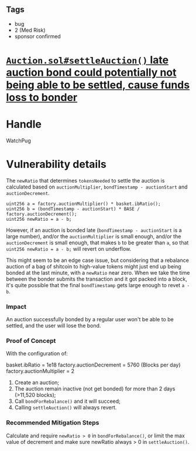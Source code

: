 ## Tags

- bug
- 2 (Med Risk)
- sponsor confirmed

# [`Auction.sol#settleAuction()` late auction bond could potentially not being able to be settled, cause funds loss to bonder](https://github.com/code-423n4/2021-09-defiprotocol-findings/issues/90) 

# Handle

WatchPug


# Vulnerability details

The `newRatio` that determines `tokensNeeded` to settle the auction is calculated based on `auctionMultiplier`, `bondTimestamp - auctionStart` and `auctionDecrement`.

```solidity=
uint256 a = factory.auctionMultiplier() * basket.ibRatio();
uint256 b = (bondTimestamp - auctionStart) * BASE / factory.auctionDecrement();
uint256 newRatio = a - b;
```

However, if an auction is bonded late (`bondTimestamp - auctionStart` is a large number), and/or the `auctionMultiplier` is small enough, and/or the `auctionDecrement` is small enough, that makes `b` to be greater than `a`, so that `uint256 newRatio = a - b;` will revert on underflow.

This might seem to be an edge case issue, but considering that a rebalance auction of a bag of shitcoin to high-value tokens might just end up being bonded at the last minute, with a `newRatio` near zero. When we take the time between the bonder submits the transaction and it got packed into a block, it's quite possible that the final `bondTimestamp` gets large enough to revet `a - b`.

### Impact

An auction successfully bonded by a regular user won't be able to be settled, and the user will lose the bond.

### Proof of Concept

With the configuration of:

basket.ibRatio = 1e18
factory.auctionDecrement = 5760 (Blocks per day)
factory.auctionMultiplier = 2

1. Create an auction;
2. The auction remain inactive (not get bonded) for more than 2 days (>11,520 blocks);
3. Call `bondForRebalance()` and it will succeed;
4. Calling `settleAuction()` will always revert.

### Recommended Mitigation Steps

Calculate and require `newRatio > 0` in `bondForRebalance()`, or limit the max value of decrement and make sure newRatio always > 0 in `settleAuction()`.

